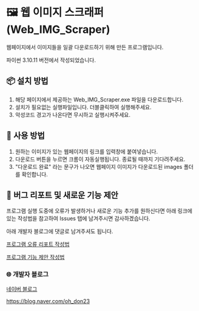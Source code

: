 # 🖼️ 웹 이미지 스크래퍼 (Web_IMG_Scraper)
웹페이지에서 이미지들을 일괄 다운로드하기 위해 만든 프로그램입니다.

파이썬 3.10.11 버전에서 작성되었습니다.


## 📦 설치 방법
1. 해당 페이지에서 제공하는 Web_IMG_Scraper.exe 파일을 다운로드합니다.
2. 설치가 필요없는 실행파일입니다. 더블클릭하여 실행해주세요.
3. 악성코드 경고가 나온다면 무시하고 실행시켜주세요.


## 🚀 사용 방법
1. 원하는 이미지가 있는 웹페이지의 링크를 입력창에 붙여넣습니다.
2. 다운로드 버튼을 누르면 크롬이 자동실행됩니다. 종료될 때까지 기다려주세요.
3. "다운로드 완료" 라는 문구가 나오면 웹페이지 이미지가 다운로드된 images 폴더를 확인합니다.


## 📑 버그 리포트 및 새로운 기능 제안
프로그램 실행 도중에 오류가 발생하거나 새로운 기능 추가를 원하신다면 
아래 링크에 있는 작성법을 참고하여 Issues 탭에 남겨주시면 감사하겠습니다.

아래 개발자 블로그에 댓글로 남겨주셔도 됩니다.

[프로그램 오류 리포트 작성법](https://github.com/Oh-don23/Web_IMG_Scraper/issues/2)

[프로그램 기능 제안 작성법](https://github.com/Oh-don23/Web_IMG_Scraper/issues/3)

### 🌐 개발자 블로그
[네이버 블로그](https://blog.naver.com/oh_don23) 

https://blog.naver.com/oh_don23
